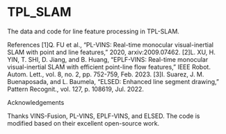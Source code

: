 # TPL_SLAM
The data and code for line feature processing in TPL-SLAM.


References
[1]Q. FU et al., “PL-VINS: Real-time monocular visual-inertial SLAM with point and line features,” 2020, arxiv:2009.07462.
[2]L. XU, H. YIN, T. SHI, D. Jiang, and B. Huang, “EPLF-VINS: Real-time monocular visual-inertial SLAM with efficient point-line flow features,” IEEE Robot. Autom. Lett., vol. 8, no. 2, pp. 752-759, Feb. 2023.
[3]I. Suarez, J. M. Buenaposada, and L. Baumela, “ELSED: Enhanced line segment drawing,” Pattern Recognit., vol. 127, p. 108619, Jul. 2022.

Acknowledgements

Thanks VINS-Fusion, PL-VINS, EPLF-VINS, and ELSED. The code is modified based on their excellent open-source work.
